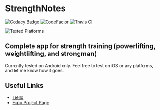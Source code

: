 # StrengthNotes

[![Codacy Badge](https://api.codacy.com/project/badge/Grade/929fbee15b984413afb83763ddb419ba)](https://app.codacy.com/gh/Strength-Notes/StrengthNotes?utm_source=github.com&utm_medium=referral&utm_content=Strength-Notes/StrengthNotes&utm_campaign=Badge_Grade_Dashboard)
[![CodeFactor](https://www.codefactor.io/repository/github/strength-notes/strengthnotes/badge)](https://www.codefactor.io/repository/github/strength-notes/strengthnotes)
[![Travis CI](https://travis-ci.com/byCedric/expo-guide-ci.svg?branch=master)](https://travis-ci.com/github/Strength-Notes/StrengthNotes)

![Tested Platforms](https://img.shields.io/static/v1.svg?label=tested%20platforms&message=android&color=green)

## Complete app for strength training (powerlifting, weightlifting, and strongman)

Currently tested on Android only. Feel free to test on iOS or any platforms, and let me know how it goes.

## Useful Links

- [Trello](https://trello.com/b/vJDhafyT/strengthnotes)
- [Expo Project Page](https://expo.io/@sorbetonion/StrengthNotes)
